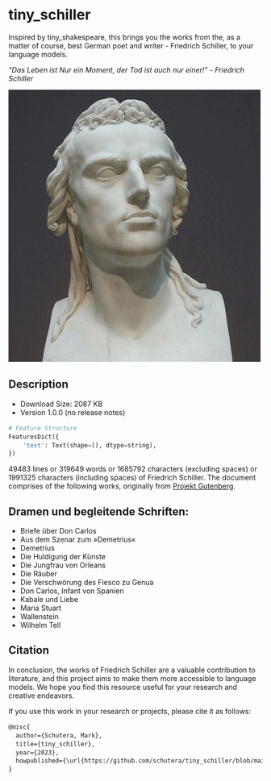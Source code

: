 # tiny_schiller

Inspired by tiny_shakespeare, this brings you the works from the, as a matter of course, best German poet and writer - Friedrich Schiller, to your language models.

*"Das Leben ist Nur ein Moment, der Tod ist auch nur einer!" - Friedrich Schiller*

![Friedrich Schiller](schiller_thug.gif)

## Description
- Download Size: 2087 KB
- Version 1.0.0 (no release notes)

```python
# Feature Structure
FeaturesDict({
    'text': Text(shape=(), dtype=string),
})
```

49483 lines or 319649 words or 1685792 characters (excluding spaces) or 1991325 characters (including spaces) of Friedrich Schiller.
The document comprises of the following works, originally from [Projekt Gutenberg](https://www.projekt-gutenberg.org/autoren/namen/schiller.html).


## Dramen und begleitende Schriften:
- Briefe über Don Carlos
- Aus dem Szenar zum »Demetrius«
- Demetrius
- Die Huldigung der Künste
- Die Jungfrau von Orleans
- Die Räuber
- Die Verschwörung des Fiesco zu Genua
- Don Carlos, Infant von Spanien
- Kabale und Liebe
- Maria Stuart
- Wallenstein
- Wilhelm Tell

## Citation

In conclusion, the works of Friedrich Schiller are a valuable contribution to literature, and this project aims to make them more accessible to language models. We hope you find this resource useful for your research and creative endeavors.

If you use this work in your research or projects, please cite it as follows:

```markdown
@misc{
  author={Schutera, Mark},
  title={tiny_schiller},
  year={2023},
  howpublished={\url{https://github.com/schutera/tiny_schiller/blob/main/tiny_schiller.txt}}
}
```
